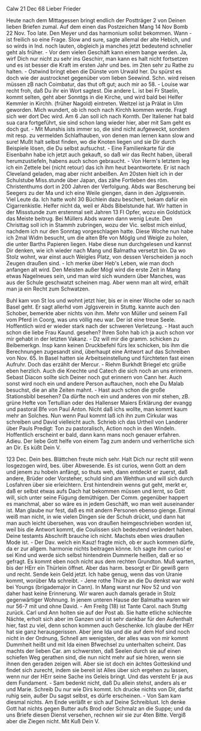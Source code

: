  Calw 21 Dec 68
Lieber Frieder

Heute nach dem Mittagessen bringt endlich der Postträger 2 von Deinen lieben Briefen zumal. Auf dem einen das Postzeichen Mang 14 Nov Bomb 22 Nov. Too late. Den Meyer und das harmonium sollst bekommen. Wann - ist freilich so eine Frage. Slow and sure, sagte allemal der alte Hebich, und so wirds in Ind. noch lauten, obgleich ja manches jetzt bedeutend schneller geht als früher. - Vor dem vielen Geschäft kann einem bange werden. Ja, wirf Dich nur nicht zu sehr ins Geschirr, man kann es halt nicht fortsetzen und es ist besser die Kraft im ersten Jahr und bes. im 2ten sehr zu Rathe zu halten. - Ostwind bringt eben die Dünste vom Urwald her. Du spürst es doch wie der austrocknet gegenüber vom lieben Seewind. Schn. wird reisen müssen zB nach Coimbatur, das thut oft gut; auch mir ao 58. - Louise war recht froh, daß Du ihr ein Wort sagtest. Die andere L. ist bei Fr Staelin, kommt selten, geht aber Sonntgs in die Kirche, und wird bald bei Helfer Kemmler in Kirchh. (früher Nagold) eintreten. Weitzel ist ja Prälat in Ulm geworden. Mich wundert, ob ich noch nach Kirchh kommen werde. Fragt sich wer dort Dec wird. Am 6 Jan soll ich nach Kornth. Der Italiener hat bald sua cara fortgeführt, sie sind schon lang wieder hier, aber mit Sam geht es doch gut. - Mit Munshis ists immer so, die sind nicht aufgeweckt, sondern mit resp. zu vermelden Schlafhauben, von denen man lernen kann slow and sure! Mußt halt selbst finden, wo die Knoten liegen und sie Dir durch Beispiele lösen, die Du selbst aufsuchst. - Eine Familienkarte für die Eisenbahn habe ich jetzt auch gekauft, so daß wir das Recht haben, überall herumzustiefeln, habens auch schon gebraucht. - Von Herm's letztem leg ich ein Zettele bei (nicht retour) das ich ihm heut beantwortete. Er ist nach Cleveland geladen, mag aber nicht anbeißen. Am 20sten hielt ich in der Schulstube Miss.stunde über Japan, das zähe Fortleben des röm. Christenthums dort in 200 Jahren der Verfolgung. Abds war Bescherung bei Seegers zu der Ma und ich eine Weile giengen, dann in den Jglgsverein. Viel Leute da. Ich hatte wohl 30 Büchlein dazu beschert, bekam dafür ein Cigarrenkistle. Helfer nicht da, weil er Abds Bibelstunde hat. Wir hatten in der Missstunde zum erstenmal seit Jahren 13 Fl Opfer, wozu ein Goldstück das Meiste beitrug. Bei Müllers Abds waren dann wenig Leute. Den Christtag soll ich in Stammh zubringen, wozu der Vic. selbst mich einlud, nachdem ich nur den Sonntag vorgeschlagen hatte. Diese Woche nun habe ich 2mal Widm besucht, um die alten Bfe von Möglg und Weigle zu holen, die unter Barths Papieren liegen. Habe diese nun durchgelesen und kannst Dir denken, wie ich wieder nach Mang und Balmatha versetzt bin. Da wo Stolz wohnt, war einst auch Weigles Platz, von dessen Verscheiden ja noch Zeugen draußen sind. - Ich merke über Heb's Leben, wie man doch anfangen alt wird. Den Meisten außer Mögl wird die erste Zeit in Mang etwas Nagelneues sein, und man wird sich wundern über Manches, was aus der Schule geschwatzt scheinen mag. Aber wenn man alt wird, erhält man ja ein Recht zum Schwatzen.

Buhl kam von St los und wohnt jetzt hier, bis er in einer Woche oder so nach Basel geht. Er sagt allerhd vom Jglgsverein in Stuttg. kannte auch den Schober, bemerkte aber nichts von ihm. Mehr von Müller und seinem Fall vom Pferd in Coorg, was uns völlig neu war. Der ist eine treue Seele. Hoffentlich wird er wieder stark nach der schweren Verletzung. - Hast auch schon die liebe Frau Kaund. gesehen? Ihren Sohn hab ich ja auch schon vor mir gehabt in der letzten Vakanz. - Dz will mir die gramm. schicken zu Beibemerkgn. Insp kann keinen Druckbefehl fürs lex schicken, bis ihm die Berechnungen zugesandt sind, überhaupt eine Antwort auf das Schreiben von Nov. 65. In Basel hatten sie Arbeitseinstellung und fürchteten fast einen Aufruhr. Doch das erzählt der Mercur. - Riehm Burkhdt Briegel etc grüße eben herzlich. Auch die Knechte und Catech die sich noch an uns erinnern. Sebast Diacon sollte sich Deiner noch gut erinnern von Cann her. Auch sonst wird noch ein und andere Person auftauchen, noch ehe Du Malab besuchst, die an alte Zeiten mahnt. - Hast auch schon die große Stationsbibl besehen? Da dürfte noch ein und anderes von mir stehen, zB. grüne Hefte von Tertullian oder des Hallenser Maiers Erklärung der evangg und pastoral Bfe von Paul Anton. Nicht daß ichs wollte, man kommt kaum mehr an Solches. Nun wenn Paul kommt laß ich ihn zum Cirkular was schreiben und David vielleicht auch. Schrieb ich das Urtheil von Landerer über Pauls Predigt: Ton zu pastoralisch, Action noch in den Windeln. Hoffentlich erscheint er bald, dann kann mans noch genauer erfahren. Adieu. Der liebe Gott helfe von einem Tag zum andern und verherrliche sich an Dir. Es küßt Dein V.


123 Dec. Dein bes. Blättchen freute mich sehr. Halt Dich nur recht still wenn losgezogen wird, bes. über Abwesende. Es ist curios, wenn Gott an dem und jenem zu hobeln anfängt, so thuts weh, dann entdeckt er zuerst, daß andere, Brüder oder Vorsteher, schuld sind am Wehthun und will sich durch Losfahren über sie erleichtern. Erst hintendrein wenns gut geht, merkt er, daß er selbst etwas aufs Dach hat bekommen müssen und lernt, so Gott will, sich unter seine Fügung demüthigen. Der Comm. gegenüber happert es manchmal, aber so wäre es in jedem Geschäft, wo man weit auseinander ist. Man glaube nur fest, daß es mit andern Personen ebenso gienge. Einmal weiß man nicht, in wie vielen Dingen sie der Schuh drückt, und dann hat man auch leicht übersehen, was von draußen heimgeschrieben worden ist, weil bis die Antwort kommt, die Coulissen sich bedeutend verändert haben. 
Deine testamts Abschrift brauche ich nicht. Machsts eben wies draußen Mode ist. - Der Dav. welch ein Kauz! fragte mich, ob er auch kommen dürfe, da er zur allgem. harmonie nichts beitragen könne. Ich sagte ihm curios! er sei Kind und werde sich selbst hintendrein Dummerle heißen, daß er so gefragt. Es kommt eben noch nicht aus dem rechten Grundton. Muß warten, bis der HErr ein Thürlein öffnet. Aber das harm. besorgt er Dir gewiß gern und recht. Sende kein Geld jetzt. Ich habe genug, wenn das von Uranie kommt, worüber Ma schreibt. - Jene rothe Thüre an die Du denkst war wohl bei Youngs (brigademajor in Cann). In Mang warst nur Nov 52 und von daher hast keine Erinnerung. Wir waren auch damals gerade in Stolz gegenwärtiger Wohnung. In jenem unteren Hause der Balmatha waren wir nur 56-7 mit und ohne David. - Am Freitg (18) ist Tante Carol. nach Stuttg zurück. Carl und Ann holten sie auf der Post ab. Sie hatte etliche schlechte Nächte, erholt sich aber im Ganzen und ist sehr dankbar für den Aufenthalt hier, fast zu viel, denn schon kommen auch Geschenke. Ich glaube der HErr hat sie ganz herausgerissen. Aber jene Ida und die auf dem Hof sind noch nicht in der Ordnung, Schnell am wenigsten, der alles was von mir kommt Dummheit heißt und mit Ida einen Bfwechsel zu unterhalten scheint. Das machts der lieben Car. am schwersten, daß Seelen durch sie auf einen schiefen Weg gerathen sind, die nun nicht mehr auf sie hören, wenn sie ihnen den geraden zeigen will. Aber sie ist doch ein ächtes Gotteskind und findet sich zurecht, indem sie bereit ist Alles über sich ergehen zu lassen, wenn nur der HErr seine Sache ins Geleis bringt. Und das versteht Er ja aus dem Fundament. - Sam bedenkt nicht, daß Du allein stehst, anders als er und Marie. Schreib Du nur wie Dirs kommt. Ich drucke nichts von Dir, darfst ruhig sein, außer Du sagst selbst, es dürfe erscheinen. - Von Sam kam diesmal nichts. Am Ende verläßt er sich auf Deine Schreiblust. Ich denke Gott hat nichts gegen Butter aufs Brod oder Schmalz an die Suppe; und da uns Briefe diesen Dienst versehen, rechnen wir sie zur 4ten Bitte. Vergiß aber die Ziegen nicht.  Mit Kuß Dein V.
